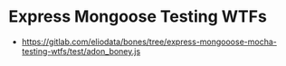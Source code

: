 # Express Mongoose Testing WTFs
* https://gitlab.com/eliodata/bones/tree/express-mongooose-mocha-testing-wtfs/test/adon_boney.js
